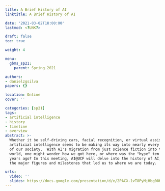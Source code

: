 ```yaml
---
title: A Brief History of AI
linktitle: A Brief History of AI

date: '2021-03-02T18:00:00'
lastmod: <?UNK?>

draft: false
toc: true

weight: 4

menu:
  gbms_sp21:
    parent: Spring 2021

authors:
- danielzgsilva
papers: {}

location: Online
cover: ''

categories: [sp21]
tags:
- artificial intelligence
- history
- timeline
- overview
abstract: >-
  Whether it be self-driving cars, facial recognition, or virtual assistants,
  artificial intelligence seems to be making its way into nearly every aspect
  of our society.  With AI's migration from just science fiction into the real
  world, one might wonder how we got here, or where was the "hype" ten to twenty
  years ago? In this meeting, AI@UCF will delve into the history of AI, uncovering
  the major figures and milestones that led us to where we are today.

urls:
  video: ''
  slides: https://docs.google.com/presentation/d/e/2PACX-1vT8PyMjHbg08KiUasYk_zQlv-YVOk7bRCwYf3xA_194C4m8a92FGUxxvREn-qzHowC95UFngx3ppwPl/embed
---
```



